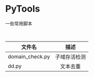# PyTools
一些常用脚本  
  
<br/>

| 文件名           | 描述            |  
| -------------   | :-------------: |
| domain_check.py | 子域存活检测      |  
| dd.py           | 文本去重         |

